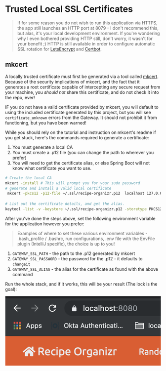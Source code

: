 # Trusted Local SSL Certificates
> If for some reason you do not wish to run this application via HTTPS, the app still launches
> an HTTP port at 8079 - I don't recommend this, but alas, it's your local development environment.
> If you're wondering why I even bothered providing HTTP still, don't worry, it wasn't for your benefit ;)
> HTTP is still available in order to configure automatic SSL rotation for 
>[LetsEncrypt](https://letsencrypt.org/) and [Certbot](https://certbot.eff.org/).

## mkcert

A locally trusted certificate must first be generated via a tool called [mkcert](https://github.com/FiloSottile/mkcert).
Because of the security implications of mkcert, and the fact that it generates a root certificate capable of intercepting
any secure request from your machine, you *_should not_* share this certificate, and do not check it into the repo, ever!

IF you do not have a valid certificate provided by mkcert, you will default to using the included certificate generated by 
this project, but you will see `certificate_unknown` errors from the Gateway. It should not prohibit it from functioning, 
but you have been warned!

While you should rely on the tutorial and instruction on mkcert's readme if you get stuck, here's the commands 
required to generate a certificate:

1. You must generate a local CA 
2. You must create a .p12 file (you can change the path to wherever you prefer)
3. You will need to get the certificate alias, or else Spring Boot will not know what certificate you want to use.
```bash
# Create the local CA
mkcert -install # This will prompt you for your sudo password
# generate and install a valid local certificate
 mkcert -pkcs12 -p12-file ~/.ssl/recipe-organizr.p12  localhost 127.0.0.1 ::1

# List out the certificate details, and get the alias.
keytool -list -v -keystore ~/.ssl/recipe-organizr.p12 -storetype PKCS12 -storepass changeit | grep Alias
```

After you've done the steps above, set the following environment variable for the application however you prefer:
> Examples of where to set these various environment variables - .bash_profile / .bashrc, run configurations,
> .env file with the EnvFile plugin (IntelliJ specific), the choice is up to you!

1. `GATEWAY_SSL_PATH` - the path to the .p12 generated by mkcert
2. `GATEWAY_SSL_PASSWORD` - the password for the .p12 - it defaults to `changeit`
3. `GATEWAY_SSL_ALIAS` - the alias for the certificate as found with the above command

Run the whole stack, and if it works, this will be your result (The lock is the goal):

![Trusted Local SSL](../docs/images/local_ssl_trusted.png)
